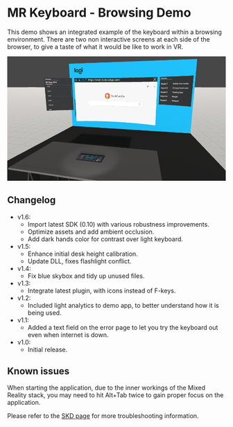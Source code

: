 # MR Keyboard - Browsing Demo

This demo shows an integrated example of the keyboard within a browsing environment. There are two non interactive screens at each side of the browser, to give a taste of what it would be like to work in VR.

![Browsing demo screenshot](/resources/mr_browsing_demo_screenshot.png?raw=true)

## Changelog

* v1.6:
  * Import latest SDK (0.10) with various robustness improvements.
  * Optimize assets and add ambient occlusion.
  * Add dark hands color for contrast over light keyboard.
* v1.5:
  * Enhance initial desk height calibration.
  * Update DLL, fixes flashlight conflict.
* v1.4:
  * Fix blue skybox and tidy up unused files.
* v1.3:
  * Integrate latest plugin, with icons instead of F-keys.
* v1.2:
  * Included light analytics to demo app, to better understand how it is being used.
* v1.1:
  * Added a text field on the error page to let you try the keyboard out even when internet is down.
* v1.0:
  * Initial release.

## Known issues

When starting the application, due to the inner workings of the Mixed Reality stack, you may need to hit Alt+Tab twice to gain proper focus on the application.

Please refer to the [SKD page](https://github.com/Logitech/labs_mrkeyboard_sdk/tree/master/code/unity_package#troubleshooting-and-known-issues) for more troubleshooting information.
